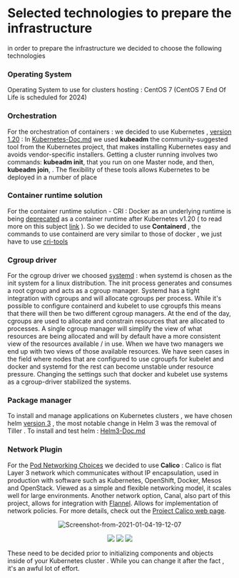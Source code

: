 # Selected technologies to prepare the infrastructure

in order to prepare the infrastructure we decided to choose the following technologies



### Operating System 

Operating System to use for clusters hosting : CentOS 7 (CentOS 7 End Of Life is scheduled for 2024)



### Orchestration

For the orchestration of containers :  we decided to use Kubernetes ,  [version 1.20](https://kubernetes.io/blog/2020/12/08/kubernetes-1-20-release-announcement/) : In [Kubernetes-Doc.md](https://github.com/leadwire-apm/leadwire-deploy-k8s/blob/main/kubernetes-doc.md) we used **kubeadm**  the community-suggested tool from  the Kubernetes project, that makes installing Kubernetes easy and avoids vendor-specific installers. Getting a cluster running involves two  commands: **kubeadm init**, that you run on one Master node, and then, **kubeadm join**, . The flexibility of these tools allows Kubernetes to  be deployed in a number of place



### Container runtime solution

For the container runtime solution - CRI  :  Docker as an underlying runtime is being [deprecated](https://kubernetes.io/blog/2020/12/02/dont-panic-kubernetes-and-docker/) as a container runtime after Kubernetes v1.20 ( to read more on this subject [link](https://dev.to/inductor/wait-docker-is-deprecated-in-kubernetes-now-what-do-i-do-e4m) ). So we decided to use **Containerd** , the commands to use containerd are very similar to those of docker , we just have to use [cri-tools](https://github.com/kubernetes-sigs/cri-tools)



### Cgroup driver

For the cgroup driver we choosed [systemd](https://stupefied-goodall-e282f7.netlify.app/contributors/design-proposals/node/kubelet-systemd/) : when systemd is chosen as the init system for a linux distribution. The init process generates and consumes a root cgroup and acts as a cgroup manager. Systemd has a tight integration with cgroups and will allocate cgroups per process. While it's possible to configure containerd and kubelet to use cgroupfs this means that there will then be two different cgroup managers. At the end of the day, cgroups are used to allocate and constrain resources that are allocated to processes. A single cgroup manager will simplify the view of what resources are being allocated and will by default have a more consistent view of the resources available / in use. When we have two managers we end up with two views of those available resources. We have seen cases in the field where nodes that are configured to use cgroupfs for kubelet and docker and systemd for the rest can become unstable under resource pressure. Changing the settings such that docker and kubelet use systems as a cgroup-driver stabilized the systems.



### Package manager

To install and manage applications on Kubernetes clusters , we have chosen helm [version 3](https://www.linode.com/docs/guides/how-to-install-apps-on-kubernetes-with-helm-3/)  , the most notable change in Helm 3 was the removal of Tiller . To install and test helm  : [Helm3-Doc.md](https://github.com/leadwire-apm/leadwire-deploy-k8s/blob/main/helm-doc.md)



### Network Plugin 

For the [Pod Networking Choices](https://kubernetes.io/docs/concepts/cluster-administration/networking/)  we decided to use **Calico**  : Calico is flat Layer 3 network which communicates without IP encapsulation, used in production with software such as Kubernetes, OpenShift, Docker, Mesos and OpenStack. Viewed as a simple and flexible networking model,  it scales well for large environments. Another network option, Canal,  also part of this project, allows for integration with [Flannel](https://coreos.com/flannel/docs/latest/). Allows  for implementation of network policies. For more details, check out the [Project Calico web page](https://www.projectcalico.org//).



<p align="center"> <img src="https://avatars.githubusercontent.com/u/12304728?s=280&v=4" alt="Screenshot-from-2021-01-04-19-12-07" border="0"> </p>











<p align="center"><img src="https://img.icons8.com/fluent/48/000000/high-priority.png"/> <img src="https://img.icons8.com/fluent/48/000000/high-priority.png"/>  <img src="https://img.icons8.com/fluent/48/000000/high-priority.png"/>  </p>

These need to be decided prior to initializing components and objects inside of your Kubernetes cluster . While you can change it after the fact , it's an awful lot of effort.
